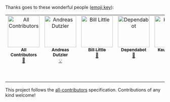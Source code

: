 Thanks goes to these wonderful people ([emoji key](https://allcontributors.org/docs/en/emoji-key)):

<!-- ALL-CONTRIBUTORS-LIST:START - Do not remove or modify this section -->
<!-- prettier-ignore-start -->
<!-- markdownlint-disable -->
<table>
  <tbody>
    <tr>
      <td align="center" valign="top" width="14.28%"><a href="https://allcontributors.org"><img src="https://avatars.githubusercontent.com/u/46410174?v=4?s=100" width="100px;" alt="All Contributors"/><br /><sub><b>All Contributors</b></sub></a><br /><a href="https://github.com/pyvista/scikit-gmsh/commits?author=all-contributors" title="Documentation">📖</a></td>
      <td align="center" valign="top" width="14.28%"><a href="https://github.com/adtzlr"><img src="https://avatars.githubusercontent.com/u/5793153?v=4?s=100" width="100px;" alt="Andreas Dutzler"/><br /><sub><b>Andreas Dutzler</b></sub></a><br /><a href="#example-adtzlr" title="Examples">💡</a></td>
      <td align="center" valign="top" width="14.28%"><a href="https://github.com/bjlittle"><img src="https://avatars.githubusercontent.com/u/2051656?v=4?s=100" width="100px;" alt="Bill Little"/><br /><sub><b>Bill Little</b></sub></a><br /><a href="#ideas-bjlittle" title="Ideas, Planning, & Feedback">🤔</a></td>
      <td align="center" valign="top" width="14.28%"><a href="https://github.com/features/security"><img src="https://avatars.githubusercontent.com/u/27347476?v=4?s=100" width="100px;" alt="Dependabot"/><br /><sub><b>Dependabot</b></sub></a><br /><a href="#maintenance-dependabot" title="Maintenance">🚧</a></td>
      <td align="center" valign="top" width="14.28%"><a href="https://github.com/keurfonluu"><img src="https://avatars.githubusercontent.com/u/16566206?v=4?s=100" width="100px;" alt="Keurfon Luu"/><br /><sub><b>Keurfon Luu</b></sub></a><br /><a href="https://github.com/pyvista/scikit-gmsh/commits?author=keurfonluu" title="Code">💻</a> <a href="#ideas-keurfonluu" title="Ideas, Planning, & Feedback">🤔</a></td>
      <td align="center" valign="top" width="14.28%"><a href="https://github.com/tkoyama010"><img src="https://avatars.githubusercontent.com/u/7513610?v=4?s=100" width="100px;" alt="Tetsuo Koyama"/><br /><sub><b>Tetsuo Koyama</b></sub></a><br /><a href="#infra-tkoyama010" title="Infrastructure (Hosting, Build-Tools, etc)">🚇</a> <a href="https://github.com/pyvista/scikit-gmsh/commits?author=tkoyama010" title="Tests">⚠️</a> <a href="https://github.com/pyvista/scikit-gmsh/commits?author=tkoyama010" title="Code">💻</a> <a href="#ideas-tkoyama010" title="Ideas, Planning, & Feedback">🤔</a> <a href="#maintenance-tkoyama010" title="Maintenance">🚧</a> <a href="https://github.com/pyvista/scikit-gmsh/issues?q=author%3Atkoyama010" title="Bug reports">🐛</a> <a href="https://github.com/pyvista/scikit-gmsh/commits?author=tkoyama010" title="Documentation">📖</a> <a href="#design-tkoyama010" title="Design">🎨</a> <a href="https://github.com/pyvista/scikit-gmsh/pulls?q=is%3Apr+reviewed-by%3Atkoyama010" title="Reviewed Pull Requests">👀</a> <a href="#example-tkoyama010" title="Examples">💡</a> <a href="#promotion-tkoyama010" title="Promotion">📣</a> <a href="#security-tkoyama010" title="Security">🛡️</a> <a href="#question-tkoyama010" title="Answering Questions">💬</a> <a href="#talk-tkoyama010" title="Talks">📢</a></td>
      <td align="center" valign="top" width="14.28%"><a href="https://pre-commit.ci"><img src="https://avatars.githubusercontent.com/u/64617429?v=4?s=100" width="100px;" alt="pre-commit.ci"/><br /><sub><b>pre-commit.ci</b></sub></a><br /><a href="#maintenance-pre-commit-ci" title="Maintenance">🚧</a></td>
    </tr>
  </tbody>
</table>

<!-- markdownlint-restore -->
<!-- prettier-ignore-end -->

<!-- ALL-CONTRIBUTORS-LIST:END -->

This project follows the [all-contributors](https://github.com/all-contributors/all-contributors) specification. Contributions of any kind welcome!
